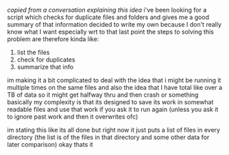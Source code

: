 *copied from a conversation explaining this idea*
i've been looking for a script which checks for duplicate files and folders and gives me a good summary of that information
decided to write my own because I don't really know what I want especially wrt to that last point
the steps to solving this problem are therefore kinda like:
1) list the files
2) check for duplicates
3) summarize that info

im making it a bit complicated to deal with the idea that i might be running it multiple times on the same files
and also the idea that I have total like over a TB of data so it might get halfway thru and then crash or something
basically my complexity is that its designed to save its work in somewhat readable files and use that work if you ask it to run again
(unless you ask it to ignore past work and then it overwrites ofc)

im stating this like its all done but right now it just puts a list of files in every directory (the list is of the files in that directory and some other data for later comparison)
okay thats it
